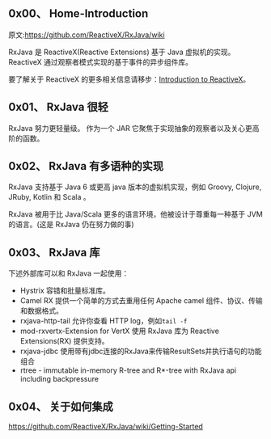 ## 0x00、 Home-Introduction

原文:https://github.com/ReactiveX/RxJava/wiki

RxJava 是 ReactiveX(Reactive Extensions) 基于 Java 虚拟机的实现。
ReactiveX 通过观察者模式实现的基于事件的异步组件库。

要了解关于 ReactiveX 的更多相关信息请移步：[Introduction to ReactiveX](https://github.com/ReactiveX/RxJava/wiki)。

## 0x01、 RxJava 很轻
RxJava 努力更轻量级。
作为一个 JAR 它聚焦于实现抽象的观察者以及关心更高阶的函数。

## 0x02、 RxJava 有多语种的实现
RxJava 支持基于 Java 6 或更高 java 版本的虚拟机实现，例如 Groovy, Clojure, JRuby, Kotlin 和 Scala 。

RxJava 被用于比 Java/Scala 更多的语言环境，他被设计于尊重每一种基于 JVM 的语言。(这是 RxJava 仍在努力做的事)

## 0x03、 RxJava 库
下述外部库可以和 RxJava 一起使用：
- Hystrix 容错和批量标准库。
- Camel RX 提供一个简单的方式去重用任何 Apache camel 组件、协议、传输和数据格式。
- rxjava-http-tail 允许你查看 HTTP log，例如`tail -f`
- mod-rxvertx-Extension for VertX 使用 RxJava 库为 Reactive Extensions(RX) 提供支持。
- rxjava-jdbc 使用带有jdbc连接的RxJava来传输ResultSets并执行语句的功能组合
- rtree - immutable in-memory R-tree and R*-tree with RxJava api including backpressure

## 0x04、 关于如何集成
https://github.com/ReactiveX/RxJava/wiki/Getting-Started